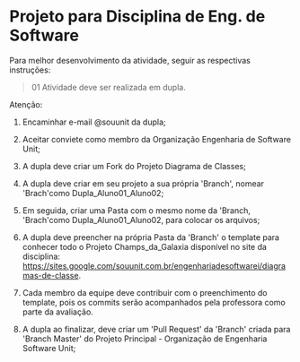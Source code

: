 # Projeto para Disciplina de Eng. de Software 


Para melhor desenvolvimento da atividade, seguir as respectivas instruções:
> 01 Atividade deve ser realizada em dupla.

Atenção: 
1) Encaminhar e-mail @souunit da dupla;

2) Aceitar conviete como membro da Organização Engenharia de Software Unit;

3) A dupla deve criar um Fork do Projeto Diagrama de Classes;

4) A dupla deve criar em seu projeto a sua própria 'Branch', nomear 'Brach'como Dupla_Aluno01_Aluno02;

5) Em seguida, criar uma Pasta com o mesmo nome da 'Branch,  'Brach'como Dupla_Aluno01_Aluno02, para colocar os arquivos;

6) A dupla deve preencher na própria Pasta da 'Branch' o template para conhecer todo o Projeto Champs_da_Galaxia disponível no site da disciplina: <https://sites.google.com/souunit.com.br/engenhariadesoftwarei/diagramas-de-classe>.

6) Cada membro da equipe deve contribuir com o preenchimento do template, pois os commits serão acompanhados pela professora como parte da avaliação.

7) A dupla ao finalizar, deve criar um 'Pull Request' da 'Branch' criada para 'Branch Master' do Projeto Principal - Organização de Engenharia Software Unit;

